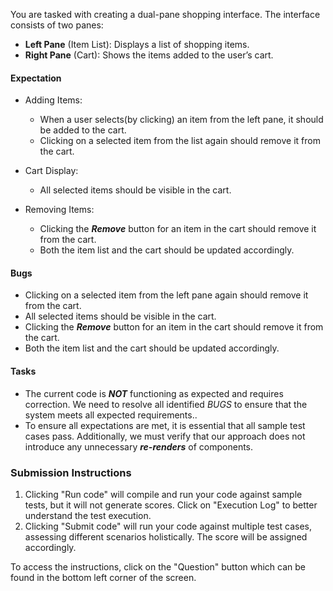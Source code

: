 You are tasked with creating a dual-pane shopping interface. The interface consists of two panes:
- **Left Pane** (Item List): Displays a list of shopping items.
- **Right Pane** (Cart): Shows the items added to the user’s cart.



#### Expectation
- Adding Items:
   - When a user selects(by clicking) an item from the left pane, it should be added to the cart. 
   - Clicking on a selected item from the list again should remove it from the cart.
  
- Cart Display:
   - All selected items should be visible in the cart.

- Removing Items:
   - Clicking the **_Remove_** button for an item in the cart should remove it from the cart.
   - Both the item list and the cart should be updated accordingly.

#### Bugs
- Clicking on a selected item from the left pane again should remove it from the cart.
- All selected items should be visible in the cart.
- Clicking the **_Remove_** button for an item in the cart should remove it from the cart.
- Both the item list and the cart should be updated accordingly.

#### Tasks
- The current code is **_NOT_** functioning as expected and requires correction. We need to resolve all identified _BUGS_ to ensure that the system meets all expected requirements..
- To ensure all expectations are met, it is essential that all sample test cases pass. Additionally, we must verify that our approach does not introduce any unnecessary **_re-renders_** of components.

### Submission Instructions
1. Clicking "Run code" will compile and run your code against sample tests, but it will not generate scores. Click on "Execution Log" to better understand the test execution.
2. Clicking "Submit code" will run your code against multiple test cases, assessing different scenarios holistically. The score will be assigned accordingly.

To access the instructions, click on the "Question" button which can be found in the bottom left corner of the screen.
   
